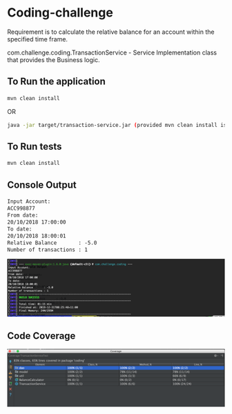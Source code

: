 # Coding-challenge
Requirement is to calculate the relative balance for an account within the specified time frame.

com.challenge.coding.TransactionService - Service Implementation class that provides the Business logic.

## To Run the application
```bash
mvn clean install
```
OR
```bash
java -jar target/transaction-service.jar (provided mvn clean install is run  atleast once)
```

## To Run tests
```bash
mvn clean install
```

## Console Output
```
Input Account:
ACC998877
From date:
20/10/2018 17:00:00
To date:
20/10/2018 18:00:01
Relative Balance       : -5.0
Number of transactions : 1
```
![alt text](output.png?raw=true "Console Output")

## Code Coverage
![alt text](coverage.png?raw=true "Code Coverage")
